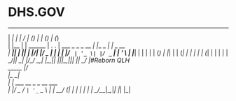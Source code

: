# DHS.GOV

 _____ _           ___  ___            _       _     _     _ _       
|  ___| |          |  \/  |           (_)     | |   (_)   | (_)      
| |__ | |  ______  | .  . | ___  _   _ _  __ _| |__  _  __| |_ _ __  
|  __|| | |______| | |\/| |/ _ \| | | | |/ _` | '_ \| |/ _` | | '_ \ 
| |___| |          | |  | | (_) | |_| | | (_| | | | | | (_| | | | | |
\____/|_|          \_|  |_/\___/ \__,_| |\__,_|_| |_|_|\__,_|_|_| |_|
                                     _/ |#Reborn QLH                           
 _____                              |__/                                                
|_   _|                   
  | | ___  __ _ _ __ ___  
  | |/ _ \/ _` | '_ ` _ \ 
  | |  __/ (_| | | | | | |
  \_/\___|\__,_|_| |_| |_|
                          
